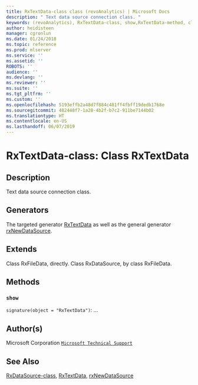```yaml
---
title: RxTextData-class class (revoAnalytics) | Microsoft Docs
description: " Text data source connection class. "
keywords: (revoAnalytics), RxTextData-class, show,RxTextData-method, classes
author: heidisteen
manager: cgronlun
ms.date: 01/24/2018
ms.topic: reference
ms.prod: mlserver
ms.service: ''
ms.assetid: ''
ROBOTS: ''
audience: ''
ms.devlang: ''
ms.reviewer: ''
ms.suite: ''
ms.tgt_pltfrm: ''
ms.custom: ''
ms.openlocfilehash: 5193effb2a48d7f884c481ff4fbff19dedb1768e
ms.sourcegitcommit: 482448f7-1a28-4b2f-b7c2-911be7144b02
ms.translationtype: HT
ms.contentlocale: en-US
ms.lasthandoff: 06/07/2019
---
```

 # <a name="rxtextdata-class-class-rxtextdata"></a>RxTextData-class: Class RxTextData 
 ## <a name="description"></a>Description
 
Text data source connection class.
 
 
 ## <a name="generators"></a>Generators 

 
The targeted generator [RxTextData](RxTextData.md) as well as the general generator [rxNewDataSource](rxNew.md).
 
 ## <a name="extends"></a>Extends 

 
Class RxFileData, directly.
Class RxDataSource, by class RxFileData.
 
 ## <a name="methods"></a>Methods 

 


### `show`
`signature(object = "RxTextData")`: ...



 
 ## <a name="authors"></a>Author(s)
 Microsoft Corporation [`Microsoft Technical Support`](https://go.microsoft.com/fwlink/?LinkID=698556&clcid=0x409)
 
 
 ## <a name="see-also"></a>See Also
 
[RxDataSource-class](RxDataSource-class.md), [RxTextData](RxTextData.md), [rxNewDataSource](rxNew.md)
   
 
